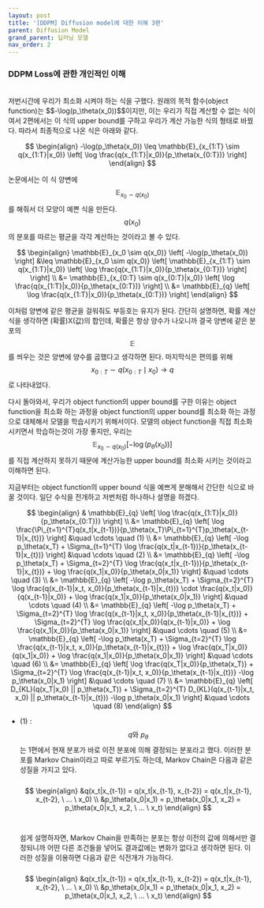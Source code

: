 ```yaml
---
layout: post
title: '[DDPM] Diffusion model에 대한 이해 3편'
parent: Diffusion Model
grand_parent: 딥러닝 모델
nav_order: 2
---
```

### DDPM Loss에 관한 개인적인 이해
<br>
저번시간에 우리가 최소화 시켜야 하는 식을 구했다. 원래의 목적 함수(object function)는 $$-\log(p_\theta(x_0))$$이지만, 이는 우리가 직접 계산할 수 없는 식이여서 2편에서는 이 식의 upper bound를 구하고 우리가 계산 가능한 식의 형태로 바꿨다. 따라서 최종적으로 나온 식은 아래와 같다.

$$
\begin{align}
    -\log(p_\theta(x_0)) \leq \mathbb{E}_{x_{1:T} \sim q(x_{1:T}|x_0)} \left[ \log \frac{q(x_{1:T}|x_0)}{p_\theta(x_{0:T})} \right]
\end{align}
$$

논문에서는 이 식 양변에 $$\mathbb{E}_{x_0 \sim q(x_0)}$$를 해줘서 더 모양이 예쁜 식을 만든다. $$q(x_0)$$의 분포를 따르는 평균을 각각 계산하는 것이라고 볼 수 있다.

$$
\begin{align}
    \mathbb{E}_{x_0 \sim q(x_0)} \left[ -\log(p_\theta(x_0)) \right] &\leq  \mathbb{E}_{x_0 \sim q(x_0)} \left[ \mathbb{E}_{x_{1:T} \sim q(x_{1:T}|x_0)} \left[ \log \frac{q(x_{1:T}|x_0)}{p_\theta(x_{0:T})} \right] \right] \\
    &= \mathbb{E}_{x_{0:T} \sim q(x_{0:T}|x_0)} \left[ \log \frac{q(x_{1:T}|x_0)}{p_\theta(x_{0:T})} \right] \\
    &= \mathbb{E}_{q} \left[ \log \frac{q(x_{1:T}|x_0)}{p_\theta(x_{0:T})} \right]
\end{align}
$$

이처럼 양변에 같은 평균을 걸워줘도 부등호는 유지가 된다. 간단히 설명하면, 확률 계산식을 생각하면 (확률)X(값)의 합인데, 확률은 항상 양수가 나오니까 결국 양변에 같은 분포의 $$\mathbb{E}$$를 씌우는 것은 양변에 양수를 곱했다고 생각하면 된다. 마지막식은 편의를 위해 $$x_{0:T} \sim q(x_{0:T} \mid x_0) \rightarrow q$$로 나타내었다.

 다시 돌아와서, 우리가 object function의 upper bound를 구한 이유는 object function을 최소화 하는 과정을 object function의 upper bound를 최소화 하는 과정으로 대체해서 모델을 학습시키기 위해서이다. 모델의 object function을 직접 최소화 시키면서 학습하는것이 가장 좋지만, 우리는 $$\mathbb{E}_{x_0 \sim q(x_0)} \left[ -\log(p_\theta(x_0)) \right]$$를 직접 계산하지 못하기 때문에 계산가능한 upper bound를 최소화 시키는 것이라고 이해하면 된다.

지금부터는 object function의 upper bound 식을 예쁘게 분해해서 간단한 식으로 바꿀 것이다. 일단 수식을 전개하고 저번처럼 하나하나 설명을 하겠다.

$$
\begin{align}
    & \mathbb{E}_{q} \left[ \log \frac{q(x_{1:T}|x_0)}{p_\theta(x_{0:T})} \right] \\ 
    &= \mathbb{E}_{q} \left[ \log \frac{\Pi_{t=1}^{T}q(x_t|x_{t-1})}{p_\theta(x_T)\Pi_{t=1}^{T}p_\theta(x_{t-1}|x_{t})} \right] &\quad \cdots \quad (1) \\
    &= \mathbb{E}_{q} \left[ -\log p_\theta(x_T) + \Sigma_{t=1}^{T} \log \frac{q(x_t|x_{t-1})}{p_\theta(x_{t-1}|x_{t})} \right] &\quad \cdots \quad (2) \\
    &= \mathbb{E}_{q} \left[ -\log p_\theta(x_T) + \Sigma_{t=2}^{T} \log \frac{q(x_t|x_{t-1})}{p_\theta(x_{t-1}|x_{t})} + \log \frac{q(x_1|x_0)}{p_\theta(x_0|x_1)} \right] &\quad \cdots \quad (3) \\
    &= \mathbb{E}_{q} \left[ -\log p_\theta(x_T) + \Sigma_{t=2}^{T} \log \frac{q(x_{t-1}|x_t, x_0)}{p_\theta(x_{t-1}|x_{t})} \cdot \frac{q(x_t|x_0)}{q(x_{t-1}|x_0)} + \log \frac{q(x_1|x_0)}{p_\theta(x_0|x_1)} \right] &\quad \cdots \quad (4) \\
    &= \mathbb{E}_{q} \left[ -\log p_\theta(x_T) + \Sigma_{t=2}^{T} \log \frac{q(x_{t-1}|x_t, x_0)}{p_\theta(x_{t-1}|x_{t})} + \Sigma_{t=2}^{T} \log \frac{q(x_t|x_0)}{q(x_{t-1}|x_0)} + \log \frac{q(x_1|x_0)}{p_\theta(x_0|x_1)} \right] &\quad \cdots \quad (5) \\
    &= \mathbb{E}_{q} \left[ -\log p_\theta(x_T) + \Sigma_{t=2}^{T} \log \frac{q(x_{t-1}|x_t, x_0)}{p_\theta(x_{t-1}|x_{t})} + \log \frac{q(x_T|x_0)}{q(x_1|x_0)} + \log \frac{q(x_1|x_0)}{p_\theta(x_0|x_1)} \right] &\quad \cdots \quad (6) \\
    &= \mathbb{E}_{q} \left[ \log \frac{q(x_T|x_0)}{p_\theta(x_T)} + \Sigma_{t=2}^{T} \log \frac{q(x_{t-1}|x_t, x_0)}{p_\theta(x_{t-1}|x_{t})} -\log p_\theta(x_0|x_1) \right] &\quad \cdots \quad (7) \\
    &= \mathbb{E}_{q} \left[ D_{KL}(q(x_T|x_0) || p_\theta(x_T)) + \Sigma_{t=2}^{T} D_{KL}(q(x_{t-1}|x_t, x_0) || p_\theta(x_{t-1}|x_{t})) -\log p_\theta(x_0|x_1) \right] &\quad \cdots \quad (8)
\end{align}
$$

* (1) : $$q \text{와} \ p_\theta$$는 1편에서 현재 분포가 바로 이전 분포에 의해 결정되는 분포라고 했다. 이러한 분포를 Markov Chain이라고 따로 부르기도 하는데, Markov Chain은 다음과 같은 성질을 가지고 있다. <br><br>
$$
\begin{align}
    &q(x_t|x_{t-1}) = q(x_t|x_{t-1}, x_{t-2}) = q(x_t|x_{t-1}, x_{t-2}, \ ... \ x_0) \\
    &p_\theta(x_0|x_1) = p_\theta(x_0|x_1, x_2) = p_\theta(x_0|x_1, x_2, \ ... \ x_t)
\end{align}
$$ <br><br>
쉽게 설명하자면, Markov Chain을 만족하는 분포는 항상 이전의 값에 의해서만 결정되니까 어떤 다른 조건들을 넣어도 결과값에는 변화가 없다고 생각하면 된다. 이러한 성질을 이용하면 다음과 같은 식전개가 가능하다. <br><br>
$$
\begin{align}
    &q(x_t|x_{t-1}) = q(x_t|x_{t-1}, x_{t-2}) = q(x_t|x_{t-1}, x_{t-2}, \ ... \ x_0) \\
    &p_\theta(x_0|x_1) = p_\theta(x_0|x_1, x_2) = p_\theta(x_0|x_1, x_2, \ ... \ x_t)
\end{align}
$$ <br><br>
